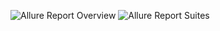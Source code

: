 ![Allure Report Overview](https://github.com/user-attachments/assets/bef7d354-e225-4462-a1a9-91790a710897)
![Allure Report Suites](https://github.com/user-attachments/assets/2749f03d-cf60-40d1-97e1-5856698a7b84)
